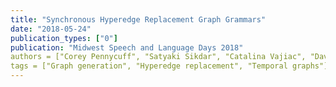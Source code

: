```yaml
---
title: "Synchronous Hyperedge Replacement Graph Grammars"
date: "2018-05-24"
publication_types: ["0"]
publication: "Midwest Speech and Language Days 2018"
authors = ["Corey Pennycuff", "Satyaki Sikdar", "Catalina Vajiac", "David Chiang", "Tim Weninger"]
tags = ["Graph generation", "Hyperedge replacement", "Temporal graphs"]
---
```


